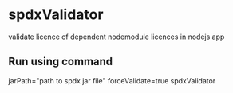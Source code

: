 # spdxValidator

validate licence of dependent nodemodule licences in nodejs app


## Run using command
jarPath="path to spdx jar file" forceValidate=true spdxValidator